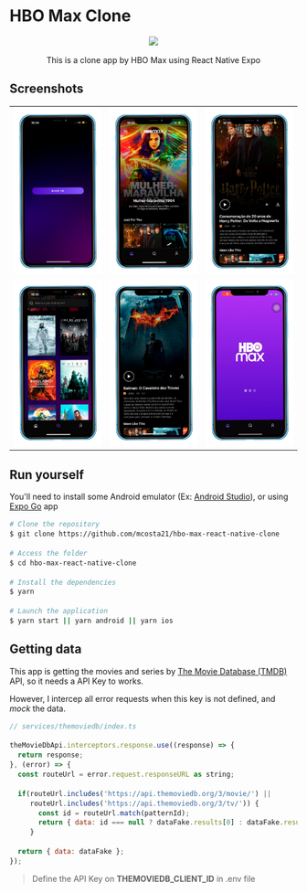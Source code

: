 # HBO Max Clone

<p align="center">
  <img src="https://github.com/mcosta21/hbo-max-react-native-clone/blob/main/assets/hbomax-gif.gif"/> 
<p/>

<p align="center">This is a clone app by HBO Max using React Native Expo</p>

## Screenshots

<table align="center">
  <tr>
    <td valign="top">
      <img width="280" src="https://github.com/mcosta21/hbo-max-react-native-clone/blob/main/assets/screenshot-0.png" />
    </td>
    <td valign="top">
      <img width="280" src="https://github.com/mcosta21/hbo-max-react-native-clone/blob/main/assets/screenshot-1.png" />
    </td>
    <td valign="top">
      <img width="280" src="https://github.com/mcosta21/hbo-max-react-native-clone/blob/main/assets/screenshot-2.png" />
    </td>
  </tr>
  <tr>
    <td valign="top">
      <img width="280" src="https://github.com/mcosta21/hbo-max-react-native-clone/blob/main/assets/screenshot-3.png" />
    </td>
    <td valign="top">
      <img width="280" src="https://github.com/mcosta21/hbo-max-react-native-clone/blob/main/assets/screenshot-4.png" />
    </td>
    <td valign="top">
      <img width="280" src="https://github.com/mcosta21/hbo-max-react-native-clone/blob/main/assets/screenshot-5.png" />
    </td>
  </tr>
</table>

## Run yourself

You'll need to install some Android emulator (Ex: [Android Studio](https://developer.android.com/studio)), or using [Expo Go](https://expo.dev/client) app

```bash
# Clone the repository
$ git clone https://github.com/mcosta21/hbo-max-react-native-clone

# Access the folder
$ cd hbo-max-react-native-clone

# Install the dependencies
$ yarn

# Launch the application
$ yarn start || yarn android || yarn ios
```

## Getting data

This app is getting the movies and series by [The Movie Database (TMDB)](https://www.themoviedb.org/) API, so it needs a API Key to works. 

However, I intercep all error requests when this key is not defined, and *mock* the data.

```javascript
// services/themoviedb/index.ts

theMovieDbApi.interceptors.response.use((response) => {
  return response;
}, (error) => {
  const routeUrl = error.request.responseURL as string;

  if(routeUrl.includes('https://api.themoviedb.org/3/movie/') ||
     routeUrl.includes('https://api.themoviedb.org/3/tv/')) {
       const id = routeUrl.match(patternId);
       return { data: id === null ? dataFake.results[0] : dataFake.results.find(x => x.id === Number(String(id[0]).replace('?', ''))) }
     }

  return { data: dataFake };
});
```

> Define the API Key on **THEMOVIEDB_CLIENT_ID** in .env file
